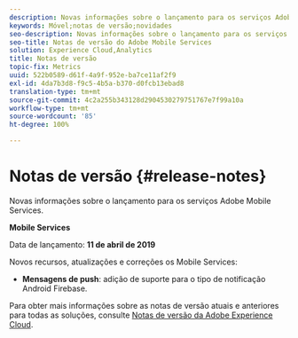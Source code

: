 ```yaml
---
description: Novas informações sobre o lançamento para os serviços Adobe Mobile Services.
keywords: Móvel;notas de versão;novidades
seo-description: Novas informações sobre o lançamento para os serviços Adobe Mobile Services.
seo-title: Notas de versão do Adobe Mobile Services
solution: Experience Cloud,Analytics
title: Notas de versão
topic-fix: Metrics
uuid: 522b0589-d61f-4a9f-952e-ba7ce11af2f9
exl-id: 4da7b3d8-f9c5-4b5a-b370-d0fcb13ebad8
translation-type: tm+mt
source-git-commit: 4c2a255b343128d2904530279751767e7f99a10a
workflow-type: tm+mt
source-wordcount: '85'
ht-degree: 100%

---
```


# Notas de versão {#release-notes}

Novas informações sobre o lançamento para os serviços Adobe Mobile Services.

**Mobile Services**

Data de lançamento: **11 de abril de 2019**

Novos recursos, atualizações e correções os Mobile Services:

* **Mensagens de push**: adição de suporte para o tipo de notificação Android Firebase.

Para obter mais informações sobre as notas de versão atuais e anteriores para todas as soluções, consulte [Notas de versão da Adobe Experience Cloud](https://docs.adobe.com/content/help/pt-BR/release-notes/experience-cloud/current.html).

